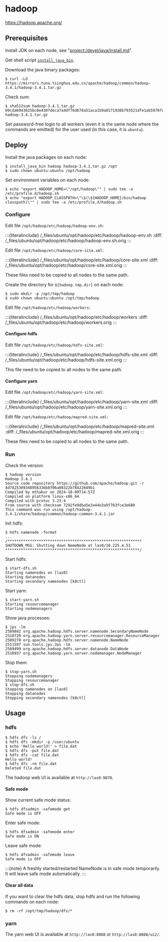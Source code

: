 # hadoop

<https://hadoop.apache.org/>

## Prerequisites

Install JDK on each node, see "<project:/devel/java/install.md>".

Get shell script [`install_java_bin`](https://github.com/lasyard/coding/blob/main/shell/install_java_bin.sh).

Download the java binary packages:

```console
$ curl -LO https://mirrors.tuna.tsinghua.edu.cn/apache/hadoop/common/hadoop-3.4.1/hadoop-3.4.1.tar.gz
```

Check sum:

```console
$ sha512sum hadoop-3.4.1.tar.gz
09cda6943625bc8e4307deca7a4df76d676a51aca1b9a0171938b793521dfe1ab5970fdb9a490bab34c12a2230ffdaed2992bad16458169ac51b281be1ab6741  hadoop-3.4.1.tar.gz
```

Set password-free login to all workers (even it is the same node where the commands are emitted) for the user used (in this case, it is `ubuntu`).

## Deploy

Install the java packages on each node:

```console
$ install_java_bin hadoop hadoop-3.4.1.tar.gz /opt
$ sudo chown ubuntu:ubuntu /opt/hadoop
```

Set environment variables on each node:

```console
$ echo "export HADOOP_HOME=\"/opt/hadoop\"" | sudo tee -a /etc/profile.d/hadoop.sh
$ echo "export HADOOP_CLASSPATH=\"\$(\${HADOOP_HOME}/bin/hadoop classpath)\"" | sudo tee -a /etc/profile.d/hadoop.sh
```

### Configure

Edit file `/opt/hadoop/etc/hadoop/hadoop-env.sh`:

:::{literalinclude} /_files/ubuntu/opt/hadoop/etc/hadoop/hadoop-env.sh
:diff: /_files/ubuntu/opt/hadoop/etc/hadoop/hadoop-env.sh.orig
:::

Edit file `/opt/hadoop/etc/hadoop/core-site.xml`:

:::{literalinclude} /_files/ubuntu/opt/hadoop/etc/hadoop/core-site.xml
:diff: /_files/ubuntu/opt/hadoop/etc/hadoop/core-site.xml.orig
:::

These files need to be copied to all nodes to the same path.

Create the directory for `${hadoop.tmp.dir}` on each node:

```console
$ sudo mkdir -p /opt/tmp/hadoop
$ sudo chown ubuntu:ubuntu /opt/tmp/hadoop
```

Edit file `/opt/hadoop/etc/hadoop/workers`:

:::{literalinclude} /_files/ubuntu/opt/hadoop/etc/hadoop/workers
:diff: /_files/ubuntu/opt/hadoop/etc/hadoop/workers.orig
:::

#### Configure hdfs

Edit file `/opt/hadoop/etc/hadoop/hdfs-site.xml`:

:::{literalinclude} /_files/ubuntu/opt/hadoop/etc/hadoop/hdfs-site.xml
:diff: /_files/ubuntu/opt/hadoop/etc/hadoop/hdfs-site.xml.orig
:::

This file need to be copied to all nodes to the same path.

#### Configure yarn

Edit file `/opt/hadoop/etc/hadoop/yarn-site.xml`:

:::{literalinclude} /_files/ubuntu/opt/hadoop/etc/hadoop/yarn-site.xml
:diff: /_files/ubuntu/opt/hadoop/etc/hadoop/yarn-site.xml.orig
:::

Edit file `/opt/hadoop/etc/hadoop/mapred-site.xml`:

:::{literalinclude} /_files/ubuntu/opt/hadoop/etc/hadoop/mapred-site.xml
:diff: /_files/ubuntu/opt/hadoop/etc/hadoop/mapred-site.xml.orig
:::

These files need to be copied to all nodes to the same path.

### Run

Check the version:

```console
$ hadoop version
Hadoop 3.4.1
Source code repository https://github.com/apache/hadoop.git -r 4d7825309348956336b8f06a08322b78422849b1
Compiled by mthakur on 2024-10-09T14:57Z
Compiled on platform linux-x86_64
Compiled with protoc 3.23.4
From source with checksum 7292fe9dba5e2e44e3a9f763fce3e680
This command was run using /opt/hadoop-3.4.1/share/hadoop/common/hadoop-common-3.4.1.jar
```

Init hdfs:

```console
$ hdfs namenode -format
...
/************************************************************
SHUTDOWN_MSG: Shutting down NameNode at las0/10.225.4.51
************************************************************/
```

Start hdfs:

```console
$ start-dfs.sh
Starting namenodes on [las0]
Starting datanodes
Starting secondary namenodes [k8ctl]
```

Start yarn:

```console
$ start-yarn.sh
Starting resourcemanager
Starting nodemanagers
```

Show java processes:

```console
$ jps -lm
2509842 org.apache.hadoop.hdfs.server.namenode.SecondaryNameNode
2510720 org.apache.hadoop.yarn.server.resourcemanager.ResourceManager
2509278 org.apache.hadoop.hdfs.server.namenode.NameNode
2511597 sun.tools.jps.Jps -lm
2509499 org.apache.hadoop.hdfs.server.datanode.DataNode
2510937 org.apache.hadoop.yarn.server.nodemanager.NodeManager
```

Stop them:

```console
$ stop-yarn.sh
Stopping nodemanagers
Stopping resourcemanager
$ stop-dfs.sh
Stopping namenodes on [las0]
Stopping datanodes
Stopping secondary namenodes [k8ctl]
```

## Usage

### hdfs

```console
$ hdfs dfs -ls /
$ hdfs dfs -mkdir -p /user/ubuntu
$ echo 'Hello world!' > file.dat
$ hdfs dfs -put file.dat
$ hdfs dfs -cat file.dat
Hello world!
$ hdfs dfs -rm file.dat
Deleted file.dat
```

The hadoop web UI is available at `http://las0:9870`.

#### Safe mode

Show current safe mode status:

```console
$ hdfs dfsadmin -safemode get
Safe mode is OFF
```

Enter safe mode:

```console
$ hdfs dfsadmin -safemode enter
Safe mode is ON
```

Leave safe mode:

```console
$ hdfs dfsadmin -safemode leave
Safe mode is OFF
```

:::{note}
A freshly started/restarted NameNode is in safe mode temporarily. It will leave safe mode automatically.
:::

#### Clear all data

If you want to clear the hdfs data, stop hdfs and run the following commands on each node:

```console
$ rm -rf /opt/tmp/hadoop/dfs/*
```

### yarn

The yarn web UI is available at `http://las0:8088` or `http://las0:8088/ui2/`.
